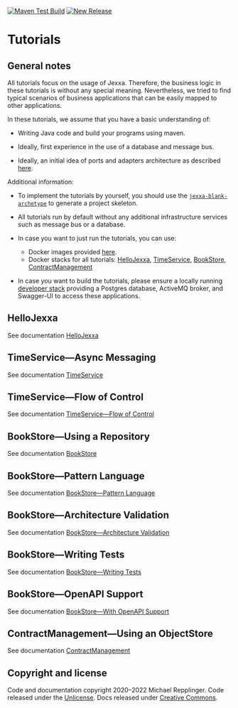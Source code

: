 [![Maven Test Build](https://github.com/jexxa-projects/JexxaTutorials/actions/workflows/mavenBuild.yml/badge.svg)](https://github.com/jexxa-projects/JexxaTutorials/actions/workflows/mavenBuild.yml)
[![New Release](https://github.com/jexxa-projects/JexxaTutorials/actions/workflows/newRelease.yml/badge.svg)](https://github.com/jexxa-projects/JexxaTutorials/actions/workflows/newRelease.yml)
# Tutorials 

## General notes

All tutorials focus on the usage of Jexxa. Therefore, the business logic in these tutorials is without any special 
meaning. Nevertheless, we tried to find typical scenarios of business applications that can be easily mapped to other applications.

In these tutorials, we assume that you have a basic understanding of: 
* Writing Java code and build your programs using maven.

* Ideally, first experience in the use of a database and message bus. 

* Ideally, an initial idea of ports and adapters architecture as described [here](https://herbertograca.com/2017/11/16/explicit-architecture-01-ddd-hexagonal-onion-clean-cqrs-how-i-put-it-all-together/).

Additional information: 
* To implement the tutorials by yourself, you should use the [`jexxa-blank-archetype`](https://github.com/jexxa-projects/JexxaArchetypes) to generate a project skeleton. 
* All tutorials run by default without any additional infrastructure services such as message bus or a database.

* In case you want to just run the tutorials, you can use: 
  * Docker images provided [here](https://github.com/orgs/jexxa-projects/packages?repo_name=JexxaTutorials). 
  * Docker stacks for all tutorials: [HelloJexxa](deploy/hellojexxa-compose.yml), [TimeService](deploy/timeservice-compose.yml), [BookStore](deploy/bookstore-compose.yml), [ContractManagement](deploy/contract-management-compose.yml)
  
* In case you want to build the tutorials, please ensure a locally running [developer stack](deploy/developerStack.yml) providing a Postgres database, ActiveMQ broker, and Swagger-UI to access these applications.

## HelloJexxa
See documentation [HelloJexxa](HelloJexxa/README.md)

## TimeService—Async Messaging
See documentation [TimeService](TimeService/README.md)

## TimeService—Flow of Control
See documentation [TimeService—Flow of Control](TimeService/README-FlowOfControl.md)

## BookStore—Using a Repository  
See documentation [BookStore](BookStore/README.md)

## BookStore—Pattern Language
See documentation [BookStore—Pattern Language](BookStore/README-PatternLanguage.md)

## BookStore—Architecture Validation 
See documentation [BookStore—Architecture Validation](BookStore/README-ArchitectureValidation.md)

## BookStore—Writing Tests 
See documentation [BookStore—Writing Tests](BookStore/README-JexxaTest.md)

## BookStore—OpenAPI Support 
See documentation [BookStore—With OpenAPI Support](BookStore/README-OPENAPI.md)

## ContractManagement—Using an ObjectStore  
See documentation [ContractManagement](ContractManagement/README.md)

## Copyright and license

Code and documentation copyright 2020–2022 Michael Repplinger. Code released under the [Unlicense](LICENSE). Docs released under [Creative Commons](https://creativecommons.org/licenses/by/3.0/).
